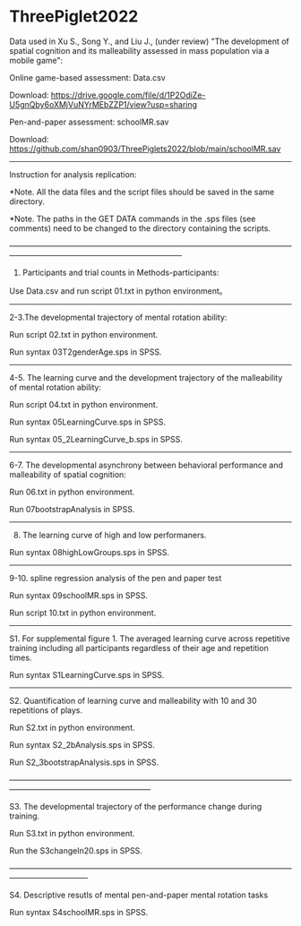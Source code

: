 # ThreePiglet2022

Data used in Xu S., Song Y., and Liu J., (under review) "The development of spatial cognition and its malleability assessed in mass population via a mobile game":

Online game-based assessment: Data.csv

Download: https://drive.google.com/file/d/1P2OdiZe-U5gnQby6oXMjVuNYrMEbZZP1/view?usp=sharing

Pen-and-paper assessment: schoolMR.sav

Download: https://github.com/shan0903/ThreePiglets2022/blob/main/schoolMR.sav
____________________________


Instruction for analysis replication:


*Note. All the data files and the script files should be saved in the same directory.

*Note. The paths in the GET DATA commands in the .sps files (see comments) need to be changed to the directory containing the scripts.

——————————————————————————————————————————————————————————

1. Participants and trial counts in Methods-participants:

Use Data.csv and run script 01.txt in python environment。

__________________
2-3.The developmental trajectory of mental rotation ability: 

Run script 02.txt in python environment.

Run syntax 03T2genderAge.sps in SPSS.


_______________________________
4-5. The learning curve and the development trajectory of the malleability of mental rotation ability:

Run script 04.txt in python environment.

Run syntax 05LearningCurve.sps in SPSS.

Run syntax 05_2LearningCurve_b.sps in SPSS.

__________________________
6-7. The developmental asynchrony between behavioral performance and malleability of spatial cognition:

Run 06.txt in python environment.

Run 07bootstrapAnalysis in SPSS.

_________________________
8. The learning curve of high and low performaners.

Run syntax 08highLowGroups.sps in SPSS.
______________________________
9-10. spline regression analysis of the pen and paper test

Run syntax 09schoolMR.sps in SPSS.

Run script 10.txt in python environment.
___________________________________________
S1. For supplemental figure 1. The averaged learning curve across repetitive training including all participants regardless of their age and repetition times.

Run syntax S1LearningCurve.sps in SPSS.

_________________________________________
S2. Quantification of learning curve and malleability with 10 and 30 repetitions of plays.

Run S2.txt in python environment.

Run syntax S2_2bAnalysis.sps in SPSS.

Run S2_3bootstrapAnalysis.sps in SPSS.

——————————————————————————————————————————————————————

S3. The developmental trajectory of the performance change during training. 

Run S3.txt in python environment.

Run the S3changeIn20.sps in SPSS.

——————————————————————————————————————————————

S4. Descriptive resutls of mental pen-and-paper mental rotation tasks

Run syntax S4schoolMR.sps in SPSS.




